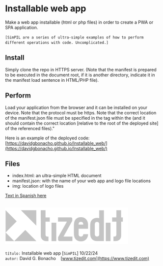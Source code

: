 
# Installable web app
Make a web app installable (html or php files) in order to create a PWA or SPA application.

`[SimPIL are a series of ultra-simple examples of how to perform different operations with code. Uncomplicated.]`

## Install
Simply clone the repo in HTTPS server. (Note that the manifest is prepared to be executed in the document root, if it is another directory, indicate it in the manifest load sentence in HTML/PHP file).

## Perform
Load your application from the browser and it can be installed on your device. Note that the protocol must be https. Note that the correct location of the manifest.json file must be specified in the <link> tag within the <head> (and it should contain the correct location [relative to the root of the deployed site] of the referenced files)."

Here is an example of the deployed code: [https://davidgbonacho.github.io/Installable_web/](https://davidgbonacho.github.io/Installable_web/)

## Files
- index.html: an ultra-simple HTML document 
- manifest.json: with the name of your web app and logo file locations
- img: location of logo files


[Text in Spanish here](README_ES.MD)

![](img/logo.svg)
---
`título:` Installable web app [`SimPIL`] 10/22/24\
`autor:` David G. Bonacho &nbsp;&nbsp;  [www.tizedit.com](https://www.tizedit.com)

